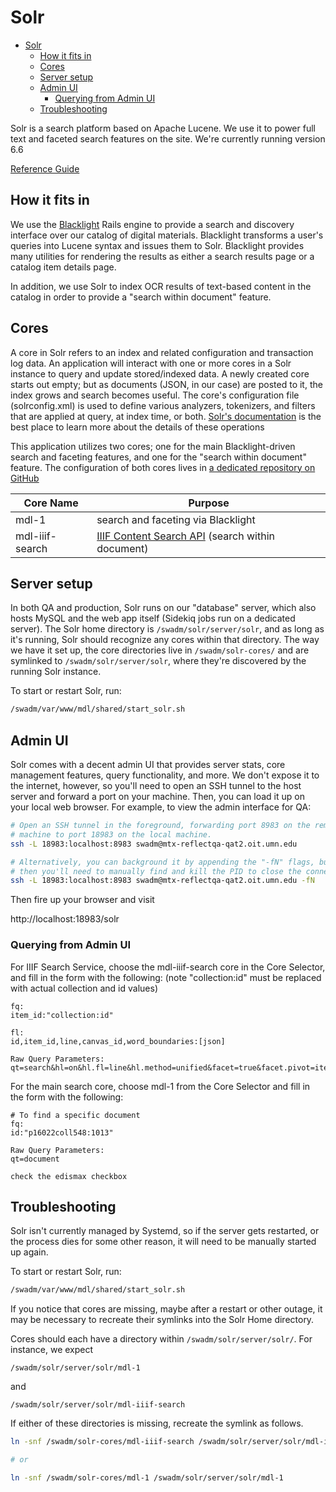 # Solr

- [Solr](#solr)
  - [How it fits in](#how-it-fits-in)
  - [Cores](#cores)
  - [Server setup](#server-setup)
  - [Admin UI](#admin-ui)
    - [Querying from Admin UI](#querying-from-admin-ui)
  - [Troubleshooting](#troubleshooting)

Solr is a search platform based on Apache Lucene. We use it to power
full text and faceted search features on the site. We're currently
running version 6.6

[Reference Guide](https://solr.apache.org/guide/6_6/)

## How it fits in

We use the
[Blacklight](https://github.com/projectblacklight/blacklight/) Rails
engine to provide a search and discovery interface over our catalog of
digital materials. Blacklight transforms a user's queries into Lucene
syntax and issues them to Solr. Blacklight provides many utilities for
rendering the results as either a search results page or a catalog item
details page.

In addition, we use Solr to index OCR results of text-based content in
the catalog in order to provide a "search within document" feature.

## Cores

A core in Solr refers to an index and related configuration and
transaction log data. An application will interact with one or more
cores in a Solr instance to query and update stored/indexed data. A
newly created core starts out empty; but as documents (JSON, in our
case) are posted to it, the index grows and search becomes useful. The
core's configuration file (solrconfig.xml) is used to define various
analyzers, tokenizers, and filters that are applied at query, at index
time, or both. [Solr's
documentation](https://solr.apache.org/guide/6_6/understanding-analyzers-tokenizers-and-filters.html#UnderstandingAnalyzers_Tokenizers_andFilters-UsingAnalyzers_Tokenizers_andFilters)
is the best place to learn more about the details of these operations

This application utilizes two cores; one for the main Blacklight-driven
search and faceting features, and one for the "search within document"
feature. The configuration of both cores lives in [a dedicated
repository on GitHub](https://github.com/Minitex/mdl-solr-core/)

| Core Name       | Purpose
|-----------------|---------
| mdl-1           | search and faceting via Blacklight
| mdl-iiif-search | [IIIF Content Search API](https://iiif.io/api/search/1.0/) (search within document)

## Server setup

In both QA and production, Solr runs on our "database" server, which
also hosts MySQL and the web app itself (Sidekiq jobs run on a dedicated
server). The Solr home directory is `/swadm/solr/server/solr`, and as
long as it's running, Solr should recognize any cores within that
directory. The way we have it set up, the core directories live in
`/swadm/solr-cores/` and are symlinked to `/swadm/solr/server/solr`,
where they're discovered by the running Solr instance.

To start or restart Solr, run:

```bash
/swadm/var/www/mdl/shared/start_solr.sh
```

## Admin UI

Solr comes with a decent admin UI that provides server stats, core
management features, query functionality, and more. We don't expose it
to the internet, however, so you'll need to open an SSH tunnel to the
host server and forward a port on your machine. Then, you can load it up
on your local web browser. For example, to view the admin interface for
QA:

```bash
# Open an SSH tunnel in the foreground, forwarding port 8983 on the remote
# machine to port 18983 on the local machine.
ssh -L 18983:localhost:8983 swadm@mtx-reflectqa-qat2.oit.umn.edu

# Alternatively, you can background it by appending the "-fN" flags, but
# then you'll need to manually find and kill the PID to close the connection.
ssh -L 18983:localhost:8983 swadm@mtx-reflectqa-qat2.oit.umn.edu -fN
```

Then fire up your browser and visit

http://localhost:18983/solr

### Querying from Admin UI

For IIIF Search Service, choose the mdl-iiif-search core in the Core
Selector, and fill in the form with the following: (note "collection:id"
must be replaced with actual collection and id values)

```
fq:
item_id:"collection:id"

fl:
id,item_id,line,canvas_id,word_boundaries:[json]

Raw Query Parameters:
qt=search&hl=on&hl.fl=line&hl.method=unified&facet=true&facet.pivot=item_id&facet.query=item_id:*
```

For the main search core, choose mdl-1 from the Core Selector and fill
in the form with the following:

```
# To find a specific document
fq:
id:"p16022coll548:1013"

Raw Query Parameters:
qt=document

check the edismax checkbox
```

## Troubleshooting

Solr isn't currently managed by Systemd, so if the server gets
restarted, or the process dies for some other reason, it will need to be
manually started up again.

To start or restart Solr, run:

```bash
/swadm/var/www/mdl/shared/start_solr.sh
```

If you notice that cores are missing, maybe after a restart or other
outage, it may be necessary to recreate their symlinks into the Solr
Home directory.

Cores should each have a directory within `/swadm/solr/server/solr/`.
For instance, we expect

```
/swadm/solr/server/solr/mdl-1
```

and

```
/swadm/solr/server/solr/mdl-iiif-search
```

If either of these directories is missing, recreate the symlink as
follows.

```bash
ln -snf /swadm/solr-cores/mdl-iiif-search /swadm/solr/server/solr/mdl-iiif-search

# or

ln -snf /swadm/solr-cores/mdl-1 /swadm/solr/server/solr/mdl-1
```

